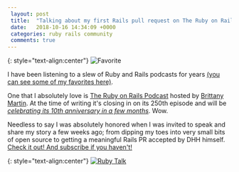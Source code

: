 ```yaml
---
 layout: post
 title:  "Talking about my first Rails pull request on The Ruby on Rails Podcast"
 date:   2018-10-16 14:34:09 +0000
 categories: ruby rails community
 comments: true
---
```


{: style="text-align:center"}
![Favorite](https://i.imgur.com/XIOBAIg.png)

I have been listening to a slew of Ruby and Rails podcasts for years [(you can see some of my favorites here)](https://schwad.github.io/favorite_resources/).

One that I absolutely love is [The Ruby on Rails Podcast](http://5by5.tv/rubyonrails) hosted by [Brittany Martin](https://twitter.com/BrittJMartin). At the time of writing it's closing in on its 250th episode and will be [_celebrating its 10th anniversary in a few months_](http://5by5.tv/rubyonrails/page/25). Wow.

Needless to say I was absolutely honored when I was invited to speak and share my story a few weeks ago; from dipping my toes into very small bits of open source to getting a meaningful Rails PR accepted by DHH himself. [Check it out! And subscribe if you haven't!](http://5by5.tv/rubyonrails/245)

{: style="text-align:center"}
[![Ruby Talk](https://i.imgur.com/GPCKTrI.png)](http://5by5.tv/rubyonrails/245)
